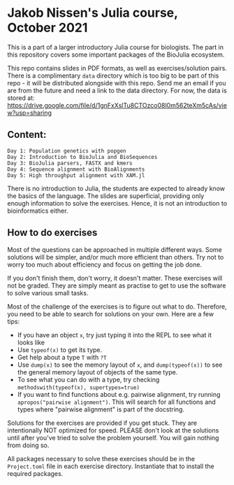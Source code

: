 # Jakob Nissen's Julia course, October 2021
This is a part of a larger introductory Julia course for biologists.
The part in this repository covers some important packages of the BioJulia ecosystem.

This repo contains slides in PDF formats, as well as exercises/solution pairs.
There is a complimentary `data` directory which is too big to be part of this repo - it will be distributed alongside with this repo.
Send me an email if you are from the future and need a link to the data directory.
For now, the data is stored at:
https://drive.google.com/file/d/1gnFxXslTu8CTOzco08l0m562teXm5cAs/view?usp=sharing

## Content:
    Day 1: Population genetics with popgen
    Day 2: Introduction to BioJulia and BioSequences
    Day 3: BioJulia parsers, FASTX and kmers
    Day 4: Sequence alignment with BioAlignments
    Day 5: High throughput alignment with XAM.jl

There is no introduction to Julia, the students are expected to already know the basics of the language.
The slides are superficial, providing only enough information to solve the exercises.
Hence, it is not an introduction to bioinformatics either.

## How to do exercises
Most of the questions can be approached in multiple different ways.
Some solutions will be simpler, and/or much more efficient than others.
Try not to worry too much about efficiency and focus on getting the job done.

If you don't finish them, don't worry, it doesn't matter.
These exercises will not be graded.
They are simply meant as practise to get to use the software to solve various small tasks.

Most of the challenge of the exercises is to figure out what to do.
Therefore, you need to be able to search for solutions on your own. Here are a few tips:

* If you have an object `x`, try just typing it into the REPL to see what it looks like
* Use `typeof(x)` to get its type.
* Get help about a type `T` with `?T`
* Use `dump(x)` to see the memory layout of `x`, and `dump(typeof(x))` to see the general memory layout of objects of the same type.
* To see what you can do with a type, try checking `methodswith(typeof(x), supertypes=true)`
* If you want to find functions about e.g. pairwise alignment, try running `apropos("pairwise alignment")`.
  This will search for all functions and types where "pairwise alignment" is part of the docstring.

Solutions for the exercises are provided if you get stuck.
They are intentionally NOT optimized for speed.
PLEASE don't look at the solutions until after you've tried to solve the problem yourself.
You will gain nothing from doing so.

All packages necessary to solve these exercises should be in the `Project.toml` file in each exercise directory.
Instantiate that to install the required packages.
